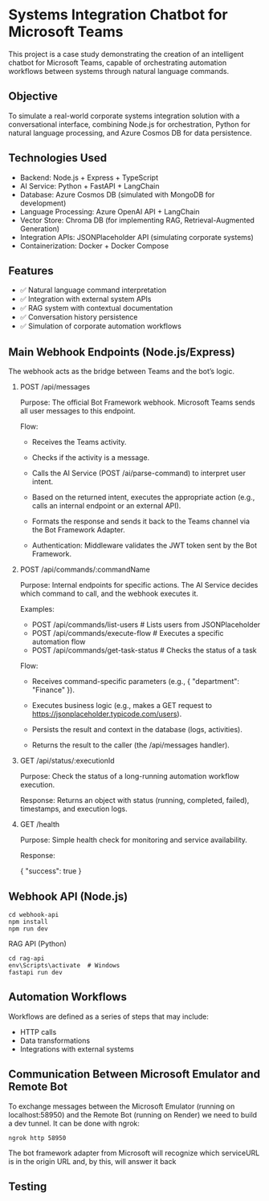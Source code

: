 # Systems Integration Chatbot for Microsoft Teams

This project is a case study demonstrating the creation of an intelligent chatbot for Microsoft Teams, capable of orchestrating automation workflows between systems through natural language commands.

## Objective

To simulate a real-world corporate systems integration solution with a conversational interface, combining Node.js for orchestration, Python for natural language processing, and Azure Cosmos DB for data persistence.

## Technologies Used

- Backend: Node.js + Express + TypeScript
- AI Service: Python + FastAPI + LangChain
- Database: Azure Cosmos DB (simulated with MongoDB for development)
- Language Processing: Azure OpenAI API + LangChain
- Vector Store: Chroma DB (for implementing RAG, Retrieval-Augmented Generation)
- Integration APIs: JSONPlaceholder API (simulating corporate systems)
- Containerization: Docker + Docker Compose

## Features
- ✅ Natural language command interpretation
- ✅ Integration with external system APIs
- ✅ RAG system with contextual documentation
- ✅ Conversation history persistence
- ✅ Simulation of corporate automation workflows

## Main Webhook Endpoints (Node.js/Express)

The webhook acts as the bridge between Teams and the bot’s logic.

1. POST /api/messages

    Purpose: The official Bot Framework webhook. Microsoft Teams sends all user messages to this endpoint.

    Flow:

    - Receives the Teams activity.

    - Checks if the activity is a message.

    - Calls the AI Service (POST /ai/parse-command) to interpret user intent.

    - Based on the returned intent, executes the appropriate action (e.g., calls an internal endpoint or an external API).

    - Formats the response and sends it back to the Teams channel via the Bot Framework Adapter.

    - Authentication: Middleware validates the JWT token sent by the Bot Framework.

2. POST /api/commands/:commandName

    Purpose: Internal endpoints for specific actions. The AI Service decides which command to call, and the webhook executes it.

    Examples:

    - POST /api/commands/list-users       # Lists users from JSONPlaceholder
    - POST /api/commands/execute-flow     # Executes a specific automation flow
    - POST /api/commands/get-task-status  # Checks the status of a task


    Flow:

    - Receives command-specific parameters (e.g., { "department": "Finance" }).

    - Executes business logic (e.g., makes a GET request to https://jsonplaceholder.typicode.com/users).

    - Persists the result and context in the database (logs, activities).

    - Returns the result to the caller (the /api/messages handler).

3. GET /api/status/:executionId

    Purpose: Check the status of a long-running automation workflow execution.

    Response: Returns an object with status (running, completed, failed), timestamps, and execution logs.

4. GET /health

    Purpose: Simple health check for monitoring and service availability.

    Response:

    { "success": true }

## Webhook API (Node.js)
```
cd webhook-api
npm install
npm run dev
```

RAG API (Python)
```
cd rag-api
env\Scripts\activate  # Windows
fastapi run dev
```

## Automation Workflows

Workflows are defined as a series of steps that may include:
- HTTP calls
- Data transformations
- Integrations with external systems

## Communication Between Microsoft Emulator and Remote Bot

To exchange messages between the Microsoft Emulator (running on localhost:58950) and the Remote Bot (running on Render) we need to build a dev tunnel. It can be done with ngrok:

```
ngrok http 58950
```

The bot framework adapter from Microsoft will recognize which serviceURL is in the origin URL and, by this, will answer it back

## Testing